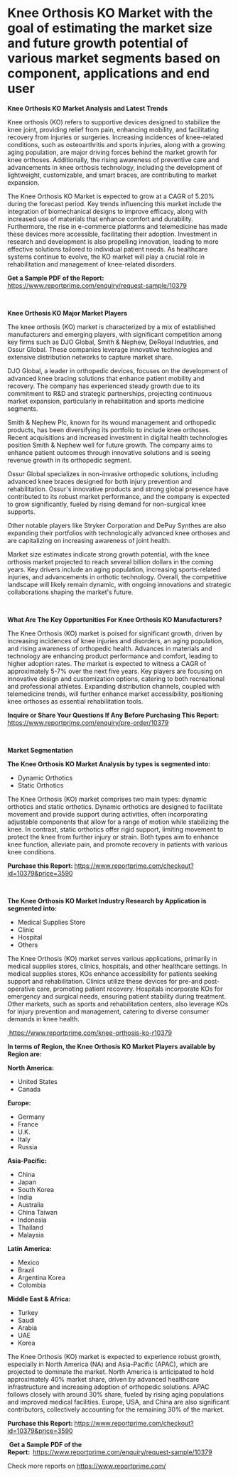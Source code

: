 <p><h1>Knee Orthosis KO Market with the goal of estimating the market size and future growth potential of various market segments based on component, applications and end user</h1></p><p><strong>Knee Orthosis KO Market Analysis and Latest Trends</strong></p>
<p><p>Knee orthosis (KO) refers to supportive devices designed to stabilize the knee joint, providing relief from pain, enhancing mobility, and facilitating recovery from injuries or surgeries. Increasing incidences of knee-related conditions, such as osteoarthritis and sports injuries, along with a growing aging population, are major driving forces behind the market growth for knee orthoses. Additionally, the rising awareness of preventive care and advancements in knee orthosis technology, including the development of lightweight, customizable, and smart braces, are contributing to market expansion.</p><p>The Knee Orthosis KO Market is expected to grow at a CAGR of 5.20% during the forecast period. Key trends influencing this market include the integration of biomechanical designs to improve efficacy, along with increased use of materials that enhance comfort and durability. Furthermore, the rise in e-commerce platforms and telemedicine has made these devices more accessible, facilitating their adoption. Investment in research and development is also propelling innovation, leading to more effective solutions tailored to individual patient needs. As healthcare systems continue to evolve, the KO market will play a crucial role in rehabilitation and management of knee-related disorders.</p></p>
<p><strong>Get a Sample PDF of the Report:&nbsp;</strong> <a href="https://www.reportprime.com/enquiry/request-sample/10379?utm_campaign=3540&utm_medium=2&utm_source=Github&utm_content=ia&utm_term=20032025&utm_id=knee-orthosis-ko">https://www.reportprime.com/enquiry/request-sample/10379</a></p>
<p>&nbsp;</p>
<p><strong>Knee Orthosis KO Major Market Players</strong></p>
<p><p>The knee orthosis (KO) market is characterized by a mix of established manufacturers and emerging players, with significant competition among key firms such as DJO Global, Smith & Nephew, DeRoyal Industries, and Ossur Global. These companies leverage innovative technologies and extensive distribution networks to capture market share.</p><p>DJO Global, a leader in orthopedic devices, focuses on the development of advanced knee bracing solutions that enhance patient mobility and recovery. The company has experienced steady growth due to its commitment to R&D and strategic partnerships, projecting continuous market expansion, particularly in rehabilitation and sports medicine segments.</p><p>Smith & Nephew Plc, known for its wound management and orthopedic products, has been diversifying its portfolio to include knee orthoses. Recent acquisitions and increased investment in digital health technologies position Smith & Nephew well for future growth. The company aims to enhance patient outcomes through innovative solutions and is seeing revenue growth in its orthopedic segment.</p><p>Ossur Global specializes in non-invasive orthopedic solutions, including advanced knee braces designed for both injury prevention and rehabilitation. Ossur's innovative products and strong global presence have contributed to its robust market performance, and the company is expected to grow significantly, fueled by rising demand for non-surgical knee supports.</p><p>Other notable players like Stryker Corporation and DePuy Synthes are also expanding their portfolios with technologically advanced knee orthoses and are capitalizing on increasing awareness of joint health.</p><p>Market size estimates indicate strong growth potential, with the knee orthosis market projected to reach several billion dollars in the coming years. Key drivers include an aging population, increasing sports-related injuries, and advancements in orthotic technology. Overall, the competitive landscape will likely remain dynamic, with ongoing innovations and strategic collaborations shaping the market's future.</p></p>
<p>&nbsp;</p>
<p><strong>What Are The Key Opportunities For Knee Orthosis KO Manufacturers?</strong></p>
<p><p>The Knee Orthosis (KO) market is poised for significant growth, driven by increasing incidences of knee injuries and disorders, an aging population, and rising awareness of orthopedic health. Advances in materials and technology are enhancing product performance and comfort, leading to higher adoption rates. The market is expected to witness a CAGR of approximately 5-7% over the next five years. Key players are focusing on innovative design and customization options, catering to both recreational and professional athletes. Expanding distribution channels, coupled with telemedicine trends, will further enhance market accessibility, positioning knee orthoses as essential rehabilitation tools.</p></p>
<p><strong>Inquire or Share Your Questions If Any Before Purchasing This Report:</strong> <a href="https://www.reportprime.com/enquiry/pre-order/10379?utm_campaign=3540&utm_medium=2&utm_source=Github&utm_content=ia&utm_term=20032025&utm_id=knee-orthosis-ko">https://www.reportprime.com/enquiry/pre-order/10379</a></p>
<p>&nbsp;</p>
<p><strong>Market Segmentation</strong></p>
<p><strong>The Knee Orthosis KO Market Analysis by types is segmented into:</strong></p>
<p><ul><li>Dynamic Orthotics</li><li>Static Orthotics</li></ul></p>
<p><p>The Knee Orthosis (KO) market comprises two main types: dynamic orthotics and static orthotics. Dynamic orthotics are designed to facilitate movement and provide support during activities, often incorporating adjustable components that allow for a range of motion while stabilizing the knee. In contrast, static orthotics offer rigid support, limiting movement to protect the knee from further injury or strain. Both types aim to enhance knee function, alleviate pain, and promote recovery in patients with various knee conditions.</p></p>
<p><strong>Purchase this Report:&nbsp;</strong><a href="https://www.reportprime.com/checkout?id=10379&price=3590&utm_campaign=3540&utm_medium=2&utm_source=Github&utm_content=ia&utm_term=20032025&utm_id=knee-orthosis-ko">https://www.reportprime.com/checkout?id=10379&price=3590</a></p>
<p>&nbsp;</p>
<p><strong>The Knee Orthosis KO Market Industry Research by Application is segmented into:</strong></p>
<p><ul><li>Medical Supplies Store</li><li>Clinic</li><li>Hospital</li><li>Others</li></ul></p>
<p><p>The Knee Orthosis (KO) market serves various applications, primarily in medical supplies stores, clinics, hospitals, and other healthcare settings. In medical supplies stores, KOs enhance accessibility for patients seeking support and rehabilitation. Clinics utilize these devices for pre-and post-operative care, promoting patient recovery. Hospitals incorporate KOs for emergency and surgical needs, ensuring patient stability during treatment. Other markets, such as sports and rehabilitation centers, also leverage KOs for injury prevention and management, catering to diverse consumer demands in knee health.</p></p>
<p><a href="https://www.reportprime.com/knee-orthosis-ko-r10379?utm_campaign=3540&utm_medium=2&utm_source=Github&utm_content=ia&utm_term=20032025&utm_id=knee-orthosis-ko">&nbsp;https://www.reportprime.com/knee-orthosis-ko-r10379</a></p>
<p><strong>In terms of Region, the Knee Orthosis KO Market Players available by Region are:</strong></p>
<p>
    <p> <strong> North America: </strong>
        <ul>
            <li>United States</li>
            <li>Canada</li>
        </ul>
        </p> 
    <p> <strong> Europe: </strong>
        <ul>
            <li>Germany</li>
            <li>France</li>
            <li>U.K.</li>
            <li>Italy</li>
            <li>Russia</li>
        </ul>
        </p> 
    <p> <strong> Asia-Pacific: </strong>
        <ul>
            <li>China</li>
            <li>Japan</li>
            <li>South Korea</li>
            <li>India</li>
            <li>Australia</li>
            <li>China Taiwan</li>
            <li>Indonesia</li>
            <li>Thailand</li>
            <li>Malaysia</li>
        </ul>
        </p> 
    <p> <strong> Latin America: </strong>
        <ul>
            <li>Mexico</li>
            <li>Brazil</li>
            <li>Argentina Korea</li>
            <li>Colombia</li>
        </ul>
        </p> 
    <p> <strong> Middle East & Africa: </strong>
        <ul>
            <li>Turkey</li>
            <li>Saudi</li>
            <li>Arabia</li>
            <li>UAE</li>
            <li>Korea</li>
        </ul>
    </p>
    </p>
<p><p>The Knee Orthosis (KO) market is expected to experience robust growth, especially in North America (NA) and Asia-Pacific (APAC), which are projected to dominate the market. North America is anticipated to hold approximately 40% market share, driven by advanced healthcare infrastructure and increasing adoption of orthopedic solutions. APAC follows closely with around 30% share, fueled by rising aging populations and improved medical facilities. Europe, USA, and China are also significant contributors, collectively accounting for the remaining 30% of the market.</p></p>
<p><strong>Purchase this Report: </strong><a href="https://www.reportprime.com/checkout?id=10379&price=3590&utm_campaign=3540&utm_medium=2&utm_source=Github&utm_content=ia&utm_term=20032025&utm_id=knee-orthosis-ko">https://www.reportprime.com/checkout?id=10379&price=3590</a></p>
<p>&nbsp;<strong>Get a Sample PDF of the Report:&nbsp;&nbsp;</strong><a href="https://www.reportprime.com/enquiry/request-sample/10379?utm_campaign=3540&utm_medium=2&utm_source=Github&utm_content=ia&utm_term=20032025&utm_id=knee-orthosis-ko">https://www.reportprime.com/enquiry/request-sample/10379</a></p>
<p><strong></strong></p>
<p>Check more reports on <a href="https://www.reportprime.com/?utm_campaign=3540&utm_medium=2&utm_source=Github&utm_content=ia&utm_term=20032025&utm_id=knee-orthosis-ko">https://www.reportprime.com/</a></p>